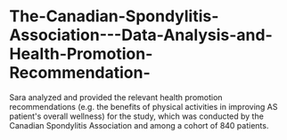 # The-Canadian-Spondylitis-Association---Data-Analysis-and-Health-Promotion-Recommendation-
Sara analyzed and provided the relevant health promotion recommendations (e.g. the benefits of physical activities in improving AS patient's overall wellness) for the study, which was conducted by the Canadian Spondylitis Association and among a cohort of 840 patients. 
